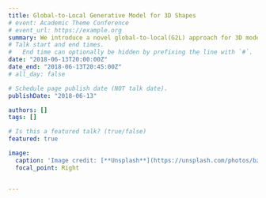 ```yaml
---
title: Global-to-Local Generative Model for 3D Shapes
# event: Academic Theme Conference
# event_url: https://example.org
summary: We introduce a novel global-to-local(G2L) approach for 3D model generation through building an adversarial network(GAN) to construct the overall structure of the shape while additional local discriminators to help yielding more plausible part geometries.
# Talk start and end times.
#   End time can optionally be hidden by prefixing the line with `#`.
date: "2018-06-13T20:00:00Z"
date_end: "2018-06-13T20:45:00Z"
# all_day: false

# Schedule page publish date (NOT talk date).
publishDate: "2018-06-13"

authors: []
tags: []

# Is this a featured talk? (true/false)
featured: true

image:
  caption: 'Image credit: [**Unsplash**](https://unsplash.com/photos/bzdhc5b3Bxs)'
  focal_point: Right


---
```

